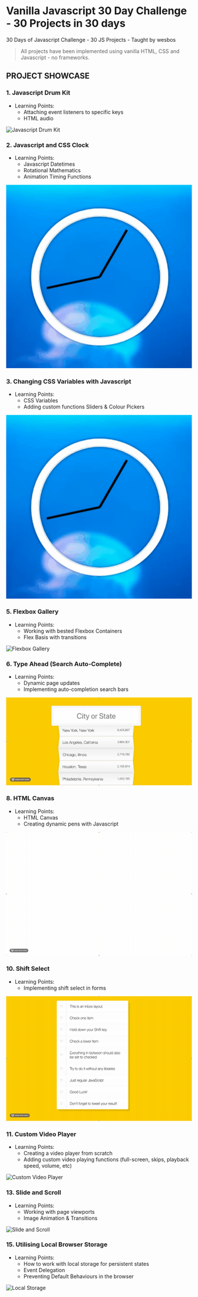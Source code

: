 # Vanilla Javascript 30 Day Challenge - 30 Projects in 30 days
30 Days of Javascript Challenge - 30 JS Projects - Taught by wesbos

> All projects have been implemented using vanilla HTML, CSS and Javascript - no frameworks.

## PROJECT SHOWCASE

### 1. Javascript Drum Kit
- Learning Points:
  - Attaching event listeners to specific keys
  - HTML audio
  
![Javascript Drum Kit](https://github.com/Ali-Parandeh/javascript30/blob/master/assets/jsDrumKit.gif)

### 2. Javascript and CSS Clock
- Learning Points:
  - Javascript Datetimes
  - Rotational Mathematics
  - Animation Timing Functions
  
![Javascript and CSS Drum Kit](https://github.com/Ali-Parandeh/javascript30/blob/master/assets/JSClock.gif)

### 3. Changing CSS Variables with Javascript
- Learning Points:
  - CSS Variables
  - Adding custom functions Sliders & Colour Pickers
  
![Javascript and CSS Drum Kit](https://github.com/Ali-Parandeh/javascript30/blob/master/assets/JSClock.gif)

### 5. Flexbox Gallery
- Learning Points:
  - Working with bested Flexbox Containers
  - Flex Basis with transitions
  
![Flexbox Gallery](https://github.com/Ali-Parandeh/javascript30/blob/master/assets/flexPanelGallery.gif)

### 6. Type Ahead (Search Auto-Complete)
- Learning Points:
  - Dynamic page updates
  - Implementing auto-completion search bars
  
![Type Ahead](https://github.com/Ali-Parandeh/javascript30/blob/master/assets/typeAhead.gif)

### 8. HTML Canvas
- Learning Points:
  - HTML Canvas
  - Creating dynamic pens with Javascript
  
![HTML Canvas](https://github.com/Ali-Parandeh/javascript30/blob/master/assets/htmlCanvas.gif)

### 10. Shift Select
- Learning Points:
  - Implementing shift select in forms
  
![Shift Select](https://github.com/Ali-Parandeh/javascript30/blob/master/assets/shiftSelect.gif)

### 11. Custom Video Player
- Learning Points:
  - Creating a video player from scratch
  - Adding custom video playing functions (full-screen, skips, playback speed, volume, etc)
  
![Custom Video Player](li-Parandeh/javascript30/blob/master/assets/custmVideoPlayer.gif)

### 13. Slide and Scroll
- Learning Points:
  - Working with page viewports
  - Image Animation & Transitions
  
![Slide and Scroll](https://github.com/Ali-Parandeh/javascript30/blob/master/assets/SlidenScroll.gif)

### 15. Utilising Local Browser Storage
- Learning Points:
  - How to work with local storage for persistent states
  - Event Delegation
  - Preventing Default Behaviours in the browser
  
![Local Storage](https://github.com/Ali-Parandeh/javascript30/blob/master/assets/localStorage.gif)

